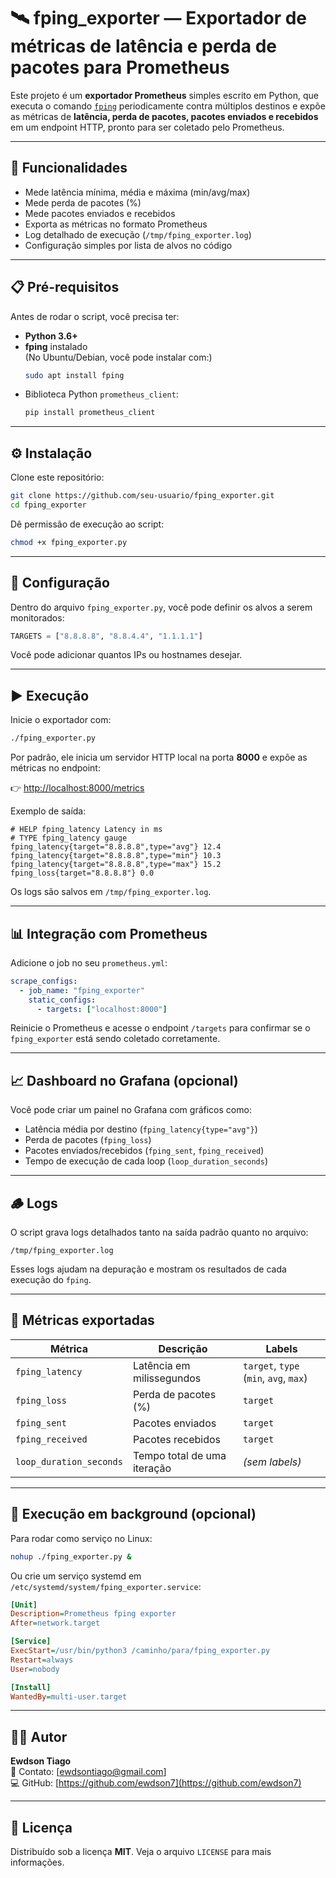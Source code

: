 # 🛰️ fping_exporter — Exportador de métricas de latência e perda de pacotes para Prometheus

Este projeto é um **exportador Prometheus** simples escrito em Python, que executa o comando [`fping`](https://fping.org/) periodicamente contra múltiplos destinos e expõe as métricas de **latência, perda de pacotes, pacotes enviados e recebidos** em um endpoint HTTP, pronto para ser coletado pelo Prometheus.

---

## 🚀 Funcionalidades

- Mede latência mínima, média e máxima (min/avg/max)
- Mede perda de pacotes (%)
- Mede pacotes enviados e recebidos
- Exporta as métricas no formato Prometheus
- Log detalhado de execução (`/tmp/fping_exporter.log`)
- Configuração simples por lista de alvos no código

---

## 📋 Pré-requisitos

Antes de rodar o script, você precisa ter:

- **Python 3.6+**
- **fping** instalado  
  (No Ubuntu/Debian, você pode instalar com:)
  ```bash
  sudo apt install fping
  ```
- Biblioteca Python `prometheus_client`:
  ```bash
  pip install prometheus_client
  ```

---

## ⚙️ Instalação

Clone este repositório:

```bash
git clone https://github.com/seu-usuario/fping_exporter.git
cd fping_exporter
```

Dê permissão de execução ao script:

```bash
chmod +x fping_exporter.py
```

---

## 🧠 Configuração

Dentro do arquivo `fping_exporter.py`, você pode definir os alvos a serem monitorados:

```python
TARGETS = ["8.8.8.8", "8.8.4.4", "1.1.1.1"]
```

Você pode adicionar quantos IPs ou hostnames desejar.

---

## ▶️ Execução

Inicie o exportador com:

```bash
./fping_exporter.py
```

Por padrão, ele inicia um servidor HTTP local na porta **8000** e expõe as métricas no endpoint:

👉 [http://localhost:8000/metrics](http://localhost:8000/metrics)

Exemplo de saída:
```
# HELP fping_latency Latency in ms
# TYPE fping_latency gauge
fping_latency{target="8.8.8.8",type="avg"} 12.4
fping_latency{target="8.8.8.8",type="min"} 10.3
fping_latency{target="8.8.8.8",type="max"} 15.2
fping_loss{target="8.8.8.8"} 0.0
```

Os logs são salvos em `/tmp/fping_exporter.log`.

---

## 📊 Integração com Prometheus

Adicione o job no seu `prometheus.yml`:

```yaml
scrape_configs:
  - job_name: "fping_exporter"
    static_configs:
      - targets: ["localhost:8000"]
```

Reinicie o Prometheus e acesse o endpoint `/targets` para confirmar se o `fping_exporter` está sendo coletado corretamente.

---

## 📈 Dashboard no Grafana (opcional)

Você pode criar um painel no Grafana com gráficos como:

- Latência média por destino (`fping_latency{type="avg"}`)
- Perda de pacotes (`fping_loss`)
- Pacotes enviados/recebidos (`fping_sent`, `fping_received`)
- Tempo de execução de cada loop (`loop_duration_seconds`)

---

## 🪵 Logs

O script grava logs detalhados tanto na saída padrão quanto no arquivo:

```
/tmp/fping_exporter.log
```

Esses logs ajudam na depuração e mostram os resultados de cada execução do `fping`.

---

## 🧩 Métricas exportadas

| Métrica | Descrição | Labels |
|----------|------------|--------|
| `fping_latency` | Latência em milissegundos | `target`, `type` (`min`, `avg`, `max`) |
| `fping_loss` | Perda de pacotes (%) | `target` |
| `fping_sent` | Pacotes enviados | `target` |
| `fping_received` | Pacotes recebidos | `target` |
| `loop_duration_seconds` | Tempo total de uma iteração | *(sem labels)* |

---

## 🧰 Execução em background (opcional)

Para rodar como serviço no Linux:

```bash
nohup ./fping_exporter.py &
```

Ou crie um serviço systemd em `/etc/systemd/system/fping_exporter.service`:

```ini
[Unit]
Description=Prometheus fping exporter
After=network.target

[Service]
ExecStart=/usr/bin/python3 /caminho/para/fping_exporter.py
Restart=always
User=nobody

[Install]
WantedBy=multi-user.target
```

---

## 🧑‍💻 Autor

**Ewdson Tiago**  
📧 Contato: [ewdsontiago@gmail.com]  
💻 GitHub: [https://github.com/ewdson7](https://github.com/ewdson7)

---

## 📜 Licença

Distribuído sob a licença **MIT**. Veja o arquivo `LICENSE` para mais informações.

